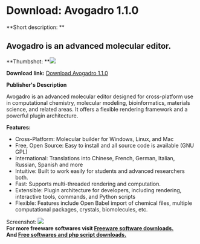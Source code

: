 # Download: Avogadro 1.1.0

**Short description: **

## Avogadro is an advanced molecular editor.

  
**Thumbshot: **![](http://www.freewarefiles.com/screenshot/avogradro_md.jpg)   
  
**Download link:** [Download Avogadro 1.1.0](http://freesoftwares.boysofts.com/Avogadro_program_40159.html)  
  

**Publisher's Description**  
  

Avogadro is an advanced molecular editor designed for cross-platform use in
computational chemistry, molecular modeling, bioinformatics, materials
science, and related areas. It offers a flexible rendering framework and a
powerful plugin architecture.

**Features:**

  * Cross-Platform: Molecular builder for Windows, Linux, and Mac 
  * Free, Open Source: Easy to install and all source code is available (GNU GPL) 
  * International: Translations into Chinese, French, German, Italian, Russian, Spanish and more 
  * Intuitive: Built to work easily for students and advanced researchers both. 
  * Fast: Supports multi-threaded rendering and computation. 
  * Extensible: Plugin architecture for developers, including rendering, interactive tools, commands, and Python scripts 
  * Flexible: Features include Open Babel import of chemical files, multiple computational packages, crystals, biomolecules, etc. 

  
  
Screenshot: ![](http://www.freewarefiles.com/screenshot/avogradro.jpg)  
**For more freeware softwares visit [Freeware software downloads.](http://freesoftwares.boysofts.com/)**   
**And [Free softwares and php script downloads.](http://www.boysofts.com/)**

